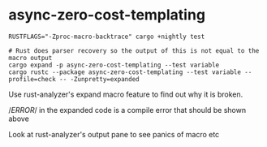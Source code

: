 # async-zero-cost-templating

```
RUSTFLAGS="-Zproc-macro-backtrace" cargo +nightly test

# Rust does parser recovery so the output of this is not equal to the macro output
cargo expand -p async-zero-cost-templating --test variable
cargo rustc --package async-zero-cost-templating --test variable --profile=check -- -Zunpretty=expanded
```

Use rust-analyzer's expand macro feature to find out why it is broken.

/*ERROR*/ in the expanded code is a compile error that should be shown above

Look at rust-analyzer's output pane to see panics of macro etc